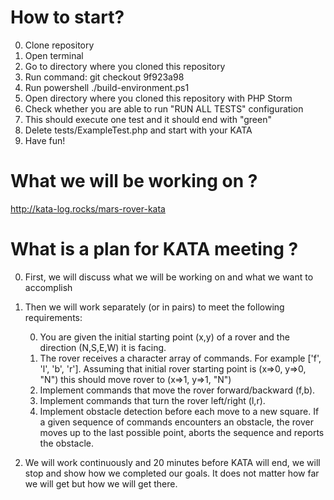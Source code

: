 # How to start?

0. Clone repository
0. Open terminal
0. Go to directory where you cloned this repository
0. Run command: git checkout 9f923a98
0. Run powershell ./build-environment.ps1
0. Open directory where you cloned this repository with PHP Storm
0. Check whether you are able to run "RUN ALL TESTS" configuration
0. This should execute one test and it should end with "green"
0. Delete tests/ExampleTest.php and start with your KATA
0. Have fun!

# What we will be working on ?

http://kata-log.rocks/mars-rover-kata

# What is a plan for KATA meeting ?

0. First, we will discuss what we will be working on and what we want to accomplish
0. Then we will work separately (or in pairs) to meet the following requirements:

    0. You are given the initial starting point (x,y) of a rover and the direction (N,S,E,W) it is facing.
    0. The rover receives a character array of commands. For example ['f', 'l', 'b', 'r']. Assuming that initial rover starting point is (x=>0, y=>0, "N") this should move rover to (x=>1, y=>1, "N")
    0. Implement commands that move the rover forward/backward (f,b).
    0. Implement commands that turn the rover left/right (l,r).
    0. Implement obstacle detection before each move to a new square. If a given sequence of commands encounters an obstacle, the rover moves up to the last possible point, aborts the sequence and reports the obstacle.
    
0. We will work continuously and 20 minutes before KATA will end, we will stop and show how we completed our goals. It does not matter how far we will get but how we will get there. 

